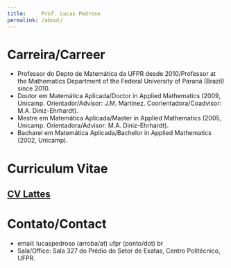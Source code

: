 ```yaml
---
title:     Prof. Lucas Pedroso
permalink: /about/
---
```

# Carreira/Carreer
- Professor do Depto de Matemática da UFPR desde 2010/Professor at the Mathematics Department of the Federal University of Paraná (Brazil) since 2010.
- Doutor em Matemática Aplicada/Doctor in Applied Mathematics (2009, Unicamp. Orientador/Advisor: J.M. Martínez. Coorientadora/Coadvisor: M.A. Diniz-Ehrhardt).
- Mestre em Matemática Aplicada/Master in Applied Mathematics (2005, Unicamp. Orientadora/Advisor: M.A. Diniz-Ehrhardt).
- Bacharel em Matemática Aplicada/Bachelor in Applied Mathematics (2002, Unicamp).

# Curriculum Vitae

## [CV Lattes](http://lattes.cnpq.br/0906070603571189)

# Contato/Contact
- email: lucaspedroso (arroba/at) ufpr (ponto/dot) br
- Sala/Office: Sala 327 do Prédio do Setor de Exatas, Centro Politécnico, UFPR.
